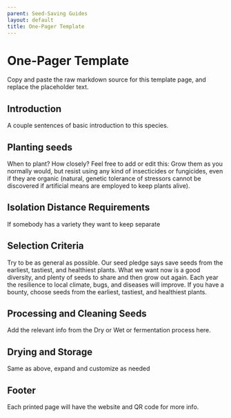 ```yaml
---
parent: Seed-Saving Guides
layout: default
title: One-Pager Template
---
```


# One-Pager Template
Copy and paste the raw markdown source for this template page, and replace the placeholder text.

## Introduction
A couple sentences of basic introduction to this species.  

## Planting seeds
When to plant? How closely?
Feel free to add or edit this: Grow them as you normally would, but resist using any kind of insecticides or fungicides, even if they are organic (natural, genetic tolerance of stressors cannot be discovered if artificial means are employed to keep plants alive).  

## Isolation Distance Requirements
If somebody has a variety they want to keep separate

## Selection Criteria
Try to be as general as possible. Our seed pledge says save seeds from the earliest, tastiest, and healthiest plants.  What we want now is a good diversity, and plenty of seeds to share and then grow out again. Each year the resilience to local climate, bugs, and diseases will improve. If you have a bounty, choose seeds from the earliest, tastiest, and healthiest plants. 

## Processing and Cleaning Seeds
Add the relevant info from the Dry or Wet or fermentation process here. 

## Drying and Storage
Same as above, expand and customize as needed

## Footer
Each printed page will have the website and QR code for more info. 

